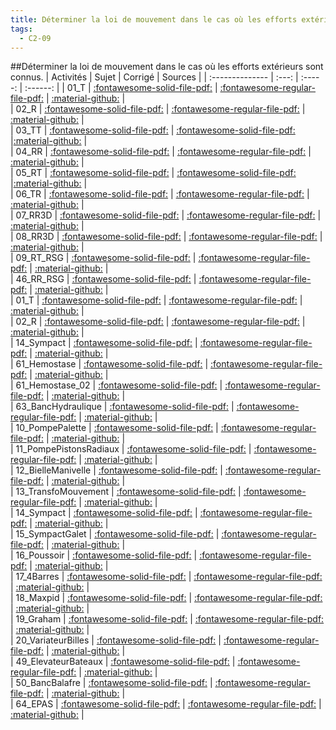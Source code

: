 ```yaml
---
title: Déterminer la loi de mouvement dans le cas où les efforts extérieurs sont connus. 
tags:
  - C2-09
---
```

[comment]: <> (Généré automatiquement par make_all_activitess.py, creation_fichiers_activites)

##Déterminer la loi de mouvement dans le cas où les efforts extérieurs sont connus. 
| Activités | Sujet | Corrigé | Sources  | 
| :-------------- | :---: | :-----: | :------: | 
| 01_T | [:fontawesome-solid-file-pdf:](https://github.com/xpessoles/ALL_PDF/blob/main/PDF/C2_09_01_T_Sujet.pdf) | [:fontawesome-regular-file-pdf:](https://github.com/xpessoles/ALL_PDF/blob/main/PDF/C2_09_01_T_Corrige.pdf) | [:material-github:](https://github.com/xpessoles/ExercicesCompetences/tree/main/C2_MettreEnOeuvreDemarche/C2_09_DeterminerLoiMouvement/01_T) |  
| 02_R | [:fontawesome-solid-file-pdf:](https://github.com/xpessoles/ALL_PDF/blob/main/PDF/C2_09_02_R_Sujet.pdf) | [:fontawesome-regular-file-pdf:](https://github.com/xpessoles/ALL_PDF/blob/main/PDF/C2_09_02_R_Corrige.pdf) | [:material-github:](https://github.com/xpessoles/ExercicesCompetences/tree/main/C2_MettreEnOeuvreDemarche/C2_09_DeterminerLoiMouvement/02_R) |  
| 03_TT | [:fontawesome-solid-file-pdf:](https://github.com/xpessoles/ALL_PDF/blob/main/PDF/C2_09_03_TT_Sujet.pdf) | [:fontawesome-solid-file-pdf:](https://github.com/xpessoles/ALL_PDF/blob/main/PDF/C2_09_03_TT_Corrige.pdf) |[:material-github:](https://github.com/xpessoles/ExercicesCompetences/tree/main/C2_MettreEnOeuvreDemarche/C2_09_DeterminerLoiMouvement/03_TT) |  
| 04_RR | [:fontawesome-solid-file-pdf:](https://github.com/xpessoles/ALL_PDF/blob/main/PDF/C2_09_04_RR_Sujet.pdf) | [:fontawesome-regular-file-pdf:](https://github.com/xpessoles/ALL_PDF/blob/main/PDF/C2_09_04_RR_Corrige.pdf) | [:material-github:](https://github.com/xpessoles/ExercicesCompetences/tree/main/C2_MettreEnOeuvreDemarche/C2_09_DeterminerLoiMouvement/04_RR) |  
| 05_RT | [:fontawesome-solid-file-pdf:](https://github.com/xpessoles/ALL_PDF/blob/main/PDF/C2_09_05_RT_Sujet.pdf) | [:fontawesome-solid-file-pdf:](https://github.com/xpessoles/ALL_PDF/blob/main/PDF/C2_09_05_RT_Corrige.pdf) |[:material-github:](https://github.com/xpessoles/ExercicesCompetences/tree/main/C2_MettreEnOeuvreDemarche/C2_09_DeterminerLoiMouvement/05_RT) |  
| 06_TR | [:fontawesome-solid-file-pdf:](https://github.com/xpessoles/ALL_PDF/blob/main/PDF/C2_09_06_TR_Sujet.pdf) | [:fontawesome-regular-file-pdf:](https://github.com/xpessoles/ALL_PDF/blob/main/PDF/C2_09_06_TR_Corrige.pdf) | [:material-github:](https://github.com/xpessoles/ExercicesCompetences/tree/main/C2_MettreEnOeuvreDemarche/C2_09_DeterminerLoiMouvement/06_TR) |  
| 07_RR3D | [:fontawesome-solid-file-pdf:](https://github.com/xpessoles/ALL_PDF/blob/main/PDF/C2_09_07_RR3D_Sujet.pdf) | [:fontawesome-regular-file-pdf:](https://github.com/xpessoles/ALL_PDF/blob/main/PDF/C2_09_07_RR3D_Corrige.pdf) | [:material-github:](https://github.com/xpessoles/ExercicesCompetences/tree/main/C2_MettreEnOeuvreDemarche/C2_09_DeterminerLoiMouvement/07_RR3D) |  
| 08_RR3D | [:fontawesome-solid-file-pdf:](https://github.com/xpessoles/ALL_PDF/blob/main/PDF/C2_09_08_RR3D_Sujet.pdf) | [:fontawesome-regular-file-pdf:](https://github.com/xpessoles/ALL_PDF/blob/main/PDF/C2_09_08_RR3D_Corrige.pdf) | [:material-github:](https://github.com/xpessoles/ExercicesCompetences/tree/main/C2_MettreEnOeuvreDemarche/C2_09_DeterminerLoiMouvement/08_RR3D) |  
| 09_RT_RSG | [:fontawesome-solid-file-pdf:](https://github.com/xpessoles/ALL_PDF/blob/main/PDF/C2_09_09_RT_RSG_Sujet.pdf) | [:fontawesome-regular-file-pdf:](https://github.com/xpessoles/ALL_PDF/blob/main/PDF/C2_09_09_RT_RSG_Corrige.pdf) | [:material-github:](https://github.com/xpessoles/ExercicesCompetences/tree/main/C2_MettreEnOeuvreDemarche/C2_09_DeterminerLoiMouvement/09_RT_RSG) |  
| 46_RR_RSG | [:fontawesome-solid-file-pdf:](https://github.com/xpessoles/ALL_PDF/blob/main/PDF/C2_09_46_RR_RSG_Sujet.pdf) | [:fontawesome-regular-file-pdf:](https://github.com/xpessoles/ALL_PDF/blob/main/PDF/C2_09_46_RR_RSG_Corrige.pdf) | [:material-github:](https://github.com/xpessoles/ExercicesCompetences/tree/main/C2_MettreEnOeuvreDemarche/C2_09_DeterminerLoiMouvement/46_RR_RSG) |  
| 01_T | [:fontawesome-solid-file-pdf:](https://github.com/xpessoles/ALL_PDF/blob/main/PDF/C2_09_01_T_Sujet.pdf) | [:fontawesome-regular-file-pdf:](https://github.com/xpessoles/ALL_PDF/blob/main/PDF/C2_09_01_T_Corrige.pdf) | [:material-github:](https://github.com/xpessoles/ExercicesCompetences/tree/main/C2_MettreEnOeuvreDemarche/C2_09_DeterminerLoiMouvement1D/01_T) |  
| 02_R | [:fontawesome-solid-file-pdf:](https://github.com/xpessoles/ALL_PDF/blob/main/PDF/C2_09_02_R_Sujet.pdf) | [:fontawesome-regular-file-pdf:](https://github.com/xpessoles/ALL_PDF/blob/main/PDF/C2_09_02_R_Corrige.pdf) | [:material-github:](https://github.com/xpessoles/ExercicesCompetences/tree/main/C2_MettreEnOeuvreDemarche/C2_09_DeterminerLoiMouvement1D/02_R) |  
| 14_Sympact | [:fontawesome-solid-file-pdf:](https://github.com/xpessoles/ALL_PDF/blob/main/PDF/C2_09_14_Sympact_Sujet.pdf) | [:fontawesome-regular-file-pdf:](https://github.com/xpessoles/ALL_PDF/blob/main/PDF/C2_09_14_Sympact_Corrige.pdf) | [:material-github:](https://github.com/xpessoles/ExercicesCompetences/tree/main/C2_MettreEnOeuvreDemarche/C2_09_DeterminerLoiMouvement1D/14_Sympact) |  
| 61_Hemostase | [:fontawesome-solid-file-pdf:](https://github.com/xpessoles/ALL_PDF/blob/main/PDF/C2_09_61_Hemostase_Sujet.pdf) | [:fontawesome-regular-file-pdf:](https://github.com/xpessoles/ALL_PDF/blob/main/PDF/C2_09_61_Hemostase_Corrige.pdf) | [:material-github:](https://github.com/xpessoles/ExercicesCompetences/tree/main/C2_MettreEnOeuvreDemarche/C2_09_DeterminerLoiMouvement1D/61_Hemostase) |  
| 61_Hemostase_02 | [:fontawesome-solid-file-pdf:](https://github.com/xpessoles/ALL_PDF/blob/main/PDF/C2_09_61_Hemostase_02_Sujet.pdf) | [:fontawesome-regular-file-pdf:](https://github.com/xpessoles/ALL_PDF/blob/main/PDF/C2_09_61_Hemostase_02_Corrige.pdf) | [:material-github:](https://github.com/xpessoles/ExercicesCompetences/tree/main/C2_MettreEnOeuvreDemarche/C2_09_DeterminerLoiMouvement1D/61_Hemostase_02) |  
| 63_BancHydraulique | [:fontawesome-solid-file-pdf:](https://github.com/xpessoles/ALL_PDF/blob/main/PDF/C2_09_63_BancHydraulique_Sujet.pdf) | [:fontawesome-regular-file-pdf:](https://github.com/xpessoles/ALL_PDF/blob/main/PDF/C2_09_63_BancHydraulique_Corrige.pdf) | [:material-github:](https://github.com/xpessoles/ExercicesCompetences/tree/main/C2_MettreEnOeuvreDemarche/C2_09_DeterminerLoiMouvement1D/63_BancHydraulique) |  
| 10_PompePalette | [:fontawesome-solid-file-pdf:](https://github.com/xpessoles/ALL_PDF/blob/main/PDF/C2_09_10_PompePalette_Sujet.pdf) | [:fontawesome-regular-file-pdf:](https://github.com/xpessoles/ALL_PDF/blob/main/PDF/C2_09_10_PompePalette_Corrige.pdf) | [:material-github:](https://github.com/xpessoles/ExercicesCompetences/tree/main/C2_MettreEnOeuvreDemarche/C2_09_DeterminerLoiMouvement_TEC/10_PompePalette) |  
| 11_PompePistonsRadiaux | [:fontawesome-solid-file-pdf:](https://github.com/xpessoles/ALL_PDF/blob/main/PDF/C2_09_11_PompePistonsRadiaux_Sujet.pdf) | [:fontawesome-regular-file-pdf:](https://github.com/xpessoles/ALL_PDF/blob/main/PDF/C2_09_11_PompePistonsRadiaux_Corrige.pdf) | [:material-github:](https://github.com/xpessoles/ExercicesCompetences/tree/main/C2_MettreEnOeuvreDemarche/C2_09_DeterminerLoiMouvement_TEC/11_PompePistonsRadiaux) |  
| 12_BielleManivelle | [:fontawesome-solid-file-pdf:](https://github.com/xpessoles/ALL_PDF/blob/main/PDF/C2_09_12_BielleManivelle_Sujet.pdf) | [:fontawesome-regular-file-pdf:](https://github.com/xpessoles/ALL_PDF/blob/main/PDF/C2_09_12_BielleManivelle_Corrige.pdf) | [:material-github:](https://github.com/xpessoles/ExercicesCompetences/tree/main/C2_MettreEnOeuvreDemarche/C2_09_DeterminerLoiMouvement_TEC/12_BielleManivelle) |  
| 13_TransfoMouvement | [:fontawesome-solid-file-pdf:](https://github.com/xpessoles/ALL_PDF/blob/main/PDF/C2_09_13_TransfoMouvement_Sujet.pdf) | [:fontawesome-regular-file-pdf:](https://github.com/xpessoles/ALL_PDF/blob/main/PDF/C2_09_13_TransfoMouvement_Corrige.pdf) | [:material-github:](https://github.com/xpessoles/ExercicesCompetences/tree/main/C2_MettreEnOeuvreDemarche/C2_09_DeterminerLoiMouvement_TEC/13_TransfoMouvement) |  
| 14_Sympact | [:fontawesome-solid-file-pdf:](https://github.com/xpessoles/ALL_PDF/blob/main/PDF/C2_09_14_Sympact_Sujet.pdf) | [:fontawesome-regular-file-pdf:](https://github.com/xpessoles/ALL_PDF/blob/main/PDF/C2_09_14_Sympact_Corrige.pdf) | [:material-github:](https://github.com/xpessoles/ExercicesCompetences/tree/main/C2_MettreEnOeuvreDemarche/C2_09_DeterminerLoiMouvement_TEC/14_Sympact) |  
| 15_SympactGalet | [:fontawesome-solid-file-pdf:](https://github.com/xpessoles/ALL_PDF/blob/main/PDF/C2_09_15_SympactGalet_Sujet.pdf) | [:fontawesome-regular-file-pdf:](https://github.com/xpessoles/ALL_PDF/blob/main/PDF/C2_09_15_SympactGalet_Corrige.pdf) | [:material-github:](https://github.com/xpessoles/ExercicesCompetences/tree/main/C2_MettreEnOeuvreDemarche/C2_09_DeterminerLoiMouvement_TEC/15_SympactGalet) |  
| 16_Poussoir | [:fontawesome-solid-file-pdf:](https://github.com/xpessoles/ALL_PDF/blob/main/PDF/C2_09_16_Poussoir_Sujet.pdf) | [:fontawesome-regular-file-pdf:](https://github.com/xpessoles/ALL_PDF/blob/main/PDF/C2_09_16_Poussoir_Corrige.pdf) | [:material-github:](https://github.com/xpessoles/ExercicesCompetences/tree/main/C2_MettreEnOeuvreDemarche/C2_09_DeterminerLoiMouvement_TEC/16_Poussoir) |  
| 17_4Barres | [:fontawesome-solid-file-pdf:](https://github.com/xpessoles/ALL_PDF/blob/main/PDF/C2_09_17_4Barres_Sujet.pdf) | [:fontawesome-regular-file-pdf:](https://github.com/xpessoles/ALL_PDF/blob/main/PDF/C2_09_17_4Barres_Corrige.pdf) | [:material-github:](https://github.com/xpessoles/ExercicesCompetences/tree/main/C2_MettreEnOeuvreDemarche/C2_09_DeterminerLoiMouvement_TEC/17_4Barres) |  
| 18_Maxpid | [:fontawesome-solid-file-pdf:](https://github.com/xpessoles/ALL_PDF/blob/main/PDF/C2_09_18_Maxpid_Sujet.pdf) | [:fontawesome-regular-file-pdf:](https://github.com/xpessoles/ALL_PDF/blob/main/PDF/C2_09_18_Maxpid_Corrige.pdf) | [:material-github:](https://github.com/xpessoles/ExercicesCompetences/tree/main/C2_MettreEnOeuvreDemarche/C2_09_DeterminerLoiMouvement_TEC/18_Maxpid) |  
| 19_Graham | [:fontawesome-solid-file-pdf:](https://github.com/xpessoles/ALL_PDF/blob/main/PDF/C2_09_19_Graham_Sujet.pdf) | [:fontawesome-regular-file-pdf:](https://github.com/xpessoles/ALL_PDF/blob/main/PDF/C2_09_19_Graham_Corrige.pdf) | [:material-github:](https://github.com/xpessoles/ExercicesCompetences/tree/main/C2_MettreEnOeuvreDemarche/C2_09_DeterminerLoiMouvement_TEC/19_Graham) |  
| 20_VariateurBilles | [:fontawesome-solid-file-pdf:](https://github.com/xpessoles/ALL_PDF/blob/main/PDF/C2_09_20_VariateurBilles_Sujet.pdf) | [:fontawesome-regular-file-pdf:](https://github.com/xpessoles/ALL_PDF/blob/main/PDF/C2_09_20_VariateurBilles_Corrige.pdf) | [:material-github:](https://github.com/xpessoles/ExercicesCompetences/tree/main/C2_MettreEnOeuvreDemarche/C2_09_DeterminerLoiMouvement_TEC/20_VariateurBilles) |  
| 49_ElevateurBateaux | [:fontawesome-solid-file-pdf:](https://github.com/xpessoles/ALL_PDF/blob/main/PDF/C2_09_49_ElevateurBateaux_Sujet.pdf) | [:fontawesome-regular-file-pdf:](https://github.com/xpessoles/ALL_PDF/blob/main/PDF/C2_09_49_ElevateurBateaux_Corrige.pdf) | [:material-github:](https://github.com/xpessoles/ExercicesCompetences/tree/main/C2_MettreEnOeuvreDemarche/C2_09_DeterminerLoiMouvement_TEC/49_ElevateurBateaux) |  
| 50_BancBalafre | [:fontawesome-solid-file-pdf:](https://github.com/xpessoles/ALL_PDF/blob/main/PDF/C2_09_50_BancBalafre_Sujet.pdf) | [:fontawesome-regular-file-pdf:](https://github.com/xpessoles/ALL_PDF/blob/main/PDF/C2_09_50_BancBalafre_Corrige.pdf) | [:material-github:](https://github.com/xpessoles/ExercicesCompetences/tree/main/C2_MettreEnOeuvreDemarche/C2_09_DeterminerLoiMouvement_TEC/50_BancBalafre) |  
| 64_EPAS | [:fontawesome-solid-file-pdf:](https://github.com/xpessoles/ALL_PDF/blob/main/PDF/C2_09_64_EPAS_Sujet.pdf) | [:fontawesome-regular-file-pdf:](https://github.com/xpessoles/ALL_PDF/blob/main/PDF/C2_09_64_EPAS_Corrige.pdf) | [:material-github:](https://github.com/xpessoles/ExercicesCompetences/tree/main/C2_MettreEnOeuvreDemarche/C2_09_DeterminerLoiMouvement_TEC/64_EPAS) |  

